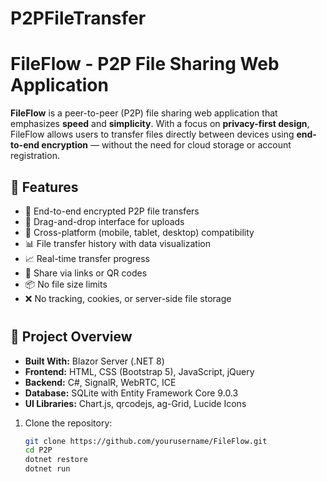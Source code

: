 # P2PFileTransfer
# FileFlow - P2P File Sharing Web Application

**FileFlow** is a peer-to-peer (P2P) file sharing web application that emphasizes **speed** and **simplicity**. With a focus on **privacy-first design**, FileFlow allows users to transfer files directly between devices using **end-to-end encryption** — without the need for cloud storage or account registration.

## 🚀 Features

- 🔐 End-to-end encrypted P2P file transfers
- 📂 Drag-and-drop interface for uploads
- 📱 Cross-platform (mobile, tablet, desktop) compatibility
- 📊 File transfer history with data visualization
- 📈 Real-time transfer progress
- 📎 Share via links or QR codes
- 📦 No file size limits
- ❌ No tracking, cookies, or server-side file storage

#

## 🧭 Project Overview

- **Built With:** Blazor Server (.NET 8)
- **Frontend:** HTML, CSS (Bootstrap 5), JavaScript, jQuery
- **Backend:** C#, SignalR, WebRTC, ICE
- **Database:** SQLite with Entity Framework Core 9.0.3
- **UI Libraries:** Chart.js, qrcodejs, ag-Grid, Lucide Icons


1. Clone the repository:
   ```bash
   git clone https://github.com/yourusername/FileFlow.git
   cd P2P
   dotnet restore
   dotnet run

